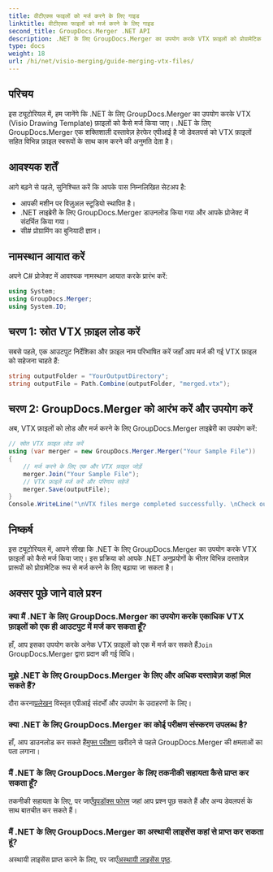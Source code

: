 ```yaml
---
title: वीटीएक्स फाइलों को मर्ज करने के लिए गाइड
linktitle: वीटीएक्स फाइलों को मर्ज करने के लिए गाइड
second_title: GroupDocs.Merger .NET API
description: .NET के लिए GroupDocs.Merger का उपयोग करके VTX फ़ाइलों को प्रोग्रामेटिक रूप से मर्ज करना सीखें। कोड उदाहरणों के साथ चरण-दर-चरण मार्गदर्शिका।
type: docs
weight: 18
url: /hi/net/visio-merging/guide-merging-vtx-files/
---
```

## परिचय
इस ट्यूटोरियल में, हम जानेंगे कि .NET के लिए GroupDocs.Merger का उपयोग करके VTX (Visio Drawing Template) फ़ाइलों को कैसे मर्ज किया जाए। .NET के लिए GroupDocs.Merger एक शक्तिशाली दस्तावेज़ हेरफेर एपीआई है जो डेवलपर्स को VTX फ़ाइलों सहित विभिन्न फ़ाइल स्वरूपों के साथ काम करने की अनुमति देता है।
## आवश्यक शर्तें
आगे बढ़ने से पहले, सुनिश्चित करें कि आपके पास निम्नलिखित सेटअप है:
- आपकी मशीन पर विज़ुअल स्टूडियो स्थापित है।
- .NET लाइब्रेरी के लिए GroupDocs.Merger डाउनलोड किया गया और आपके प्रोजेक्ट में संदर्भित किया गया।
- सी# प्रोग्रामिंग का बुनियादी ज्ञान।

## नामस्थान आयात करें
अपने C# प्रोजेक्ट में आवश्यक नामस्थान आयात करके प्रारंभ करें:
```csharp
using System; 
using GroupDocs.Merger;
using System.IO;
```
## चरण 1: स्रोत VTX फ़ाइल लोड करें
सबसे पहले, एक आउटपुट निर्देशिका और फ़ाइल नाम परिभाषित करें जहाँ आप मर्ज की गई VTX फ़ाइल को सहेजना चाहते हैं:
```csharp
string outputFolder = "YourOutputDirectory";
string outputFile = Path.Combine(outputFolder, "merged.vtx");
```
## चरण 2: GroupDocs.Merger को आरंभ करें और उपयोग करें
अब, VTX फ़ाइलों को लोड और मर्ज करने के लिए GroupDocs.Merger लाइब्रेरी का उपयोग करें:
```csharp
// स्रोत VTX फ़ाइल लोड करें
using (var merger = new GroupDocs.Merger.Merger("Your Sample File"))
{
    // मर्ज करने के लिए एक और VTX फ़ाइल जोड़ें
    merger.Join("Your Sample File");
    // VTX फ़ाइलें मर्ज करें और परिणाम सहेजें
    merger.Save(outputFile);
}
Console.WriteLine("\nVTX files merge completed successfully. \nCheck output in {0}", outputFolder);
```

## निष्कर्ष
इस ट्यूटोरियल में, आपने सीखा कि .NET के लिए GroupDocs.Merger का उपयोग करके VTX फ़ाइलों को कैसे मर्ज किया जाए। इस प्रक्रिया को आपके .NET अनुप्रयोगों के भीतर विभिन्न दस्तावेज़ प्रारूपों को प्रोग्रामेटिक रूप से मर्ज करने के लिए बढ़ाया जा सकता है।

## अक्सर पूछे जाने वाले प्रश्न
### क्या मैं .NET के लिए GroupDocs.Merger का उपयोग करके एकाधिक VTX फ़ाइलों को एक ही आउटपुट में मर्ज कर सकता हूँ?
 हाँ, आप इसका उपयोग करके अनेक VTX फ़ाइलों को एक में मर्ज कर सकते हैं`Join` GroupDocs.Merger द्वारा प्रदान की गई विधि।
### मुझे .NET के लिए GroupDocs.Merger के लिए और अधिक दस्तावेज़ कहां मिल सकते हैं?
 दौरा करना[प्रलेखन](https://reference.groupdocs.com/merger/net/) विस्तृत एपीआई संदर्भों और उपयोग के उदाहरणों के लिए।
### क्या .NET के लिए GroupDocs.Merger का कोई परीक्षण संस्करण उपलब्ध है?
 हाँ, आप डाउनलोड कर सकते हैं[मुफ्त परीक्षण](https://releases.groupdocs.com/) खरीदने से पहले GroupDocs.Merger की क्षमताओं का पता लगाना।
### मैं .NET के लिए GroupDocs.Merger के लिए तकनीकी सहायता कैसे प्राप्त कर सकता हूँ?
 तकनीकी सहायता के लिए, पर जाएँ[ग्रुपडॉक्स फोरम](https://forum.groupdocs.com/c/merger/32) जहां आप प्रश्न पूछ सकते हैं और अन्य डेवलपर्स के साथ बातचीत कर सकते हैं।
### मैं .NET के लिए GroupDocs.Merger का अस्थायी लाइसेंस कहां से प्राप्त कर सकता हूं?
 अस्थायी लाइसेंस प्राप्त करने के लिए, पर जाएँ[अस्थायी लाइसेंस पृष्ठ](https://purchase.groupdocs.com/temporary-license/).